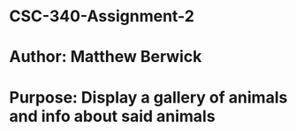 # CSC-340-Assignment-2
# Author: Matthew Berwick
# Purpose: Display a gallery of animals and info about said animals
